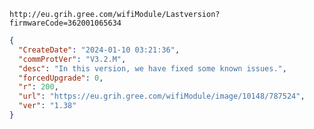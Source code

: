 `http://eu.grih.gree.com/wifiModule/Lastversion?firmwareCode=362001065634`

```json
{
  "CreateDate": "2024-01-10 03:21:36",
  "commProtVer": "V3.2.M",
  "desc": "In this version, we have fixed some known issues.",
  "forcedUpgrade": 0,
  "r": 200,
  "url": "https://eu.grih.gree.com/wifiModule/image/10148/787524",
  "ver": "1.38"
}
```